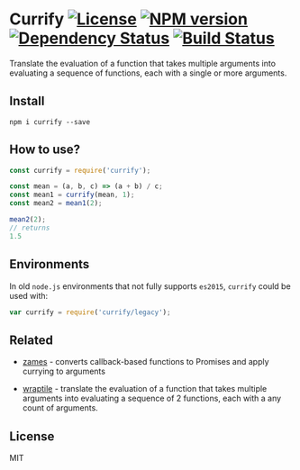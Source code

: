 # Currify [![License][LicenseIMGURL]][LicenseURL] [![NPM version][NPMIMGURL]][NPMURL] [![Dependency Status][DependencyStatusIMGURL]][DependencyStatusURL] [![Build Status][BuildStatusIMGURL]][BuildStatusURL]

Translate the evaluation of a function that takes multiple arguments into evaluating a sequence of functions, each with a single or more arguments.

## Install

```
npm i currify --save
```

## How to use?

```js
const currify = require('currify');

const mean = (a, b, c) => (a + b) / c;
const mean1 = currify(mean, 1);
const mean2 = mean1(2);

mean2(2);
// returns
1.5
```

## Environments

In old `node.js` environments that not fully supports `es2015`, `currify` could be used with:

```js
var currify = require('currify/legacy');
```

## Related

- [zames](https://github.com/coderaiser/zames "zames") - converts callback-based functions to Promises and apply currying to arguments

- [wraptile](https://github.com/coderaiser/wraptile "wraptile") - translate the evaluation of a function that takes multiple arguments into evaluating a sequence of 2 functions, each with a any count of arguments.

## License

MIT

[NPMIMGURL]:                https://img.shields.io/npm/v/currify.svg?style=flat
[BuildStatusIMGURL]:        https://img.shields.io/travis/coderaiser/currify/master.svg?style=flat
[DependencyStatusIMGURL]:   https://img.shields.io/gemnasium/coderaiser/currify.svg?style=flat
[LicenseIMGURL]:            https://img.shields.io/badge/license-MIT-317BF9.svg?style=flat
[NPMURL]:                   https://npmjs.org/package/currify "npm"
[BuildStatusURL]:           https://travis-ci.org/coderaiser/currify  "Build Status"
[DependencyStatusURL]:      https://gemnasium.com/coderaiser/currify "Dependency Status"
[LicenseURL]:               https://tldrlegal.com/license/mit-license "MIT License"
